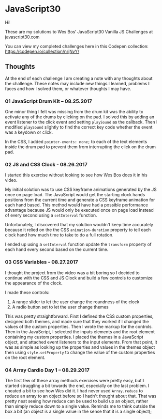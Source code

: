 # JavaScript30

Hi!

These are my solutions to Wes Bos’ JavaScript30 Vanilla JS Challenges at [javascript30.com](https://javascript30.com)

You can view my completed challenges here in this Codepen collection: https://codepen.io/collection/nrjNvY/


## Thoughts

At the end of each challenge I am creating a note with any thoughts about the challenge. These notes may include new things I learned, problems I faces and how I solved them, or whatever thoughts I may have.

### 01 JavaScript Drum Kit – 08.25.2017

One minor thing I felt was missing from the drum kit was the ability to activate any of the drums by clicking on the pad. I solved this by adding an event listener to the click event and setting `playSound` as the callback. Then I modified `playSound` slightly to find the correct key code whether the event was a keydown or click.

In the CSS, I added `pointer-events: none;` to each of the text elements inside the drum pad to prevent them from interrupting the click on the drum pad.


### 02 JS and CSS Clock - 08.26.2017

I started this exercise without looking to see how Wes Bos does it in his video.

My initial solution was to use CSS keyframe animations generated by the JS once on page load. The JavaScript would get the starting clock hands positions from the current time and generate a CSS keyframe animation for each hand based. This method would have had a possible performance advantage because JS would only be executed once on page load instead of every second using a `setInterval` function.

Unfortunately, I discovered that my solution wouldn't keep time accurately because it relied on the the CSS `animation-duration` property to tell each clock hand how much time to take to do a full rotation.

I ended up using a `setInterval` function update the `transform` property of each hand every second based on the current time.

### 03 CSS Variables - 08.27.2017

I thought the project from the video was a bit boring so I decided to continue with the CSS and JS Clock and build a few controls to customize the appearance of the clock.

I made these controls:
1. A range slider to let the user change the roundness of the clock
2. A radio button set to let the user change themes

This was pretty straightforward. First I defined the CSS custom properties, designed both themes, and made sure that they worked if I changed the values of the custom properties. Then I wrote the markup for the controls. Then in the JavaScript, I selected the inputs elements and the root element containing my custom properties. I placed the themes in a JavaScript object, and attached event listeners to the input elements. From that point, it was as simple as looking up the properties and values in the themes object then using `style.setProperty` to change the value of the custom properties on the root element.

### 04 Array Cardio Day 1 – 08.29.2017

The first few of these array methods exercises were pretty easy, but I started struggling a bit towards the end, especially on the last problem. I cheated a bit to see how Wes did it. I had never used `Array.reduce` to reduce an array to an object before so I hadn't thought about that. That was pretty neat seeing how reduce can be used to build up an object, rather than simply reduce down to a single value. Reminds me to think outside the box a bit (an object is a single value in the sense that it is a single object);
